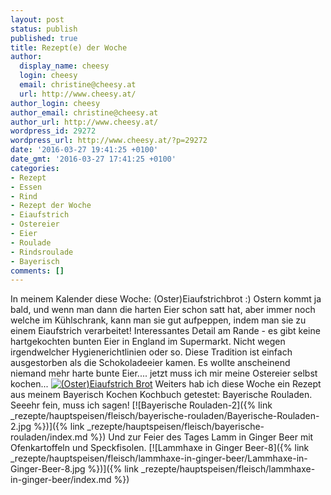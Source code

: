 ```yaml
---
layout: post
status: publish
published: true
title: Rezept(e) der Woche
author:
  display_name: cheesy
  login: cheesy
  email: christine@cheesy.at
  url: http://www.cheesy.at/
author_login: cheesy
author_email: christine@cheesy.at
author_url: http://www.cheesy.at/
wordpress_id: 29272
wordpress_url: http://www.cheesy.at/?p=29272
date: '2016-03-27 19:41:25 +0100'
date_gmt: '2016-03-27 17:41:25 +0100'
categories:
- Rezept
- Essen
- Rind
- Rezept der Woche
- Eiaufstrich
- Ostereier
- Eier
- Roulade
- Rindsroulade
- Bayerisch
comments: []
---
```

In meinem Kalender diese Woche: (Oster)Eiaufstrichbrot :) Ostern kommt ja bald, und wenn man dann die harten Eier schon satt hat, aber immer noch welche im Kühlschrank, kann man sie gut aufpeppen, indem man sie zu einem Eiaufstrich verarbeitet! Interessantes Detail am Rande - es gibt keine hartgekochten bunten Eier in England im Supermarkt. Nicht wegen irgendwelcher Hygienerichtlinien oder so. Diese Tradition ist einfach ausgestorben als die Schokoladeeier kamen. Es wollte anscheinend niemand mehr harte bunte Eier.... jetzt muss ich mir meine Ostereier selbst kochen...
[![(Oster)Eiaufstrich Brot](http://www.cheesy.at/wp-content/uploads/OsterEiaufstrich-Brot.jpg)](http://www.cheesy.at/rezepte/beilagen-und-sonstiges/eiaufstrich/)
Weiters hab ich diese Woche ein Rezept aus meinem Bayerisch Kochen Kochbuch getestet: Bayerische Rouladen. Seeehr fein, muss ich sagen!
[![Bayerische Rouladen-2]({% link _rezepte/hauptspeisen/fleisch/bayerische-rouladen/Bayerische-Rouladen-2.jpg %})]({% link _rezepte/hauptspeisen/fleisch/bayerische-rouladen/index.md %})
Und zur Feier des Tages Lamm in Ginger Beer mit Ofenkartoffeln und Speckfisolen.
[![Lammhaxe in Ginger Beer-8]({% link _rezepte/hauptspeisen/fleisch/lammhaxe-in-ginger-beer/Lammhaxe-in-Ginger-Beer-8.jpg %})]({% link _rezepte/hauptspeisen/fleisch/lammhaxe-in-ginger-beer/index.md %})
